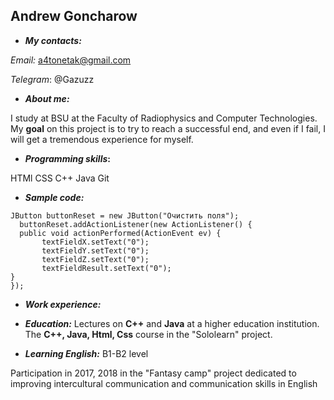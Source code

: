 Andrew Goncharow
-------------
 *  **_My contacts:_**

 *Email:* a4tonetak@gmail.com
 
 *Telegram*: @Gazuzz
 * **_About me:_**
 
I study at BSU at the Faculty of Radiophysics and Computer Technologies. My **goal** on this project is to try to reach a successful end, and even if I fail, I will get a tremendous experience for myself.

* **_Programming skills_:**

HTMl CSS C++ Java Git

 * **_Sample code:_**
```
JButton buttonReset = new JButton("Очистить поля");
  buttonReset.addActionListener(new ActionListener() {
  public void actionPerformed(ActionEvent ev) {
       textFieldX.setText("0");
       textFieldY.setText("0");
       textFieldZ.setText("0");
       textFieldResult.setText("0");
}
});
```
 * **_Work experience:_**
 
 * **_Education:_**
  Lectures on **C++** and **Java** at a higher education institution. The **C++, Java, Html, Css** course in the "Sololearn" project.
 * **_Learning English:_** B1-B2 level
 
Participation in 2017, 2018 in the "Fantasy camp" project dedicated to improving intercultural communication and communication skills in English
